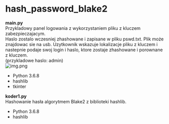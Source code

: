 # hash_password_blake2 #  

**main.py**  
Przykladowy panel logowania z wykorzystaniem pliku z kluczem zabezpieczajacym.  
Haslo zostalo wczesniej zhashowane i zapisane w pliku pswd.txt. Plik może znajdowac sie na usb.
Uzytkownik wskazuje lokalizacje pliku z kluczem i nastepnie podaje swoj login i haslo, ktore zostaje zhashowane i porownane z kluczem.  
(przykladowe haslo: admin)  
![img.png](https://github.com/polmichal/hash_password_blake2/edit/master/img.png)  

- Python 3.6.8
- hashlib
- tkinter  

    
**koder1.py**  
Hashowanie hasła algorytmem Blake2 z biblioteki hashlib.
- Python 3.6.8
- hashlib
